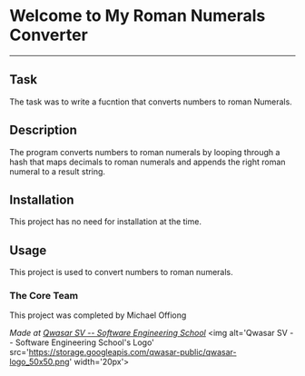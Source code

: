 # Welcome to My Roman Numerals Converter
***

## Task
The task was to write a fucntion that converts numbers to roman Numerals.

## Description
The program converts numbers to roman numerals by looping through a hash that maps decimals to roman numerals
and appends the right roman numeral to a result string.

## Installation
This project has no need for installation at the time. 

## Usage
This project is used to convert numbers to roman numerals.

### The Core Team
This project was completed by Michael Offiong

<span><i>Made at <a href='https://qwasar.io'>Qwasar SV -- Software Engineering School</a></i></span>
<span><img alt='Qwasar SV -- Software Engineering School's Logo' src='https://storage.googleapis.com/qwasar-public/qwasar-logo_50x50.png' width='20px'></span>